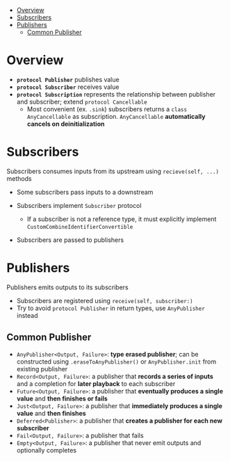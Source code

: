 - [Overview](#overview)
- [Subscribers](#subscribers)
- [Publishers](#publishers)
  - [Common Publisher](#common-publisher)

# Overview

- **`protocol Publisher`** publishes value
- **`protocol Subscriber`** receives value
- **`protocol Subscription`** represents the relationship between publisher and
  subscriber; extend `protocol Cancellable`
  - Most convenient (ex. `.sink`) subscribers returns a `class AnyCancellable`
    as subscription. `AnyCancellable` **automatically cancels on
    deinitialization**

# Subscribers

Subscribers consumes inputs from its upstream using `recieve(self, ...)` methods

- Some subscribers pass inputs to a downstream

- Subscribers implement `Subscriber` protocol
  - If a subscriber is not a reference type, it must explicitly implement
    `CustomCombineIdentifierConvertible`
- Subscribers are passed to publishers

# Publishers

Publishers emits outputs to its subscribers

- Subscribers are registered using `receive(self, subscriber:)`
- Try to avoid `protocol Publisher` in return types, use `AnyPublisher` instead

## Common Publisher

- `AnyPublisher<Output, Failure>`: **type erased publisher**; can be constructed
  using `.eraseToAnyPublisher()` or `AnyPublisher.init` from existing publisher
- `Record<Output, Failure>`: a publisher that **records a series of inputs** and
  a completion for **later playback** to each subscriber
- `Future<Output, Failure>`: a publisher that **eventually produces a single
  value** and **then finishes or fails**
- `Just<Output, Failure>`: a publisher that **immediately produces a single
  value** and **then finishes**
- `Deferred<Publisher>`: a publisher that **creates a publisher for each new
  subscriber**
- `Fail<Output, Failure>`: a publisher that fails
- `Empty<Output, Failure>`: a publisher that never emit outputs and optionally
  completes
